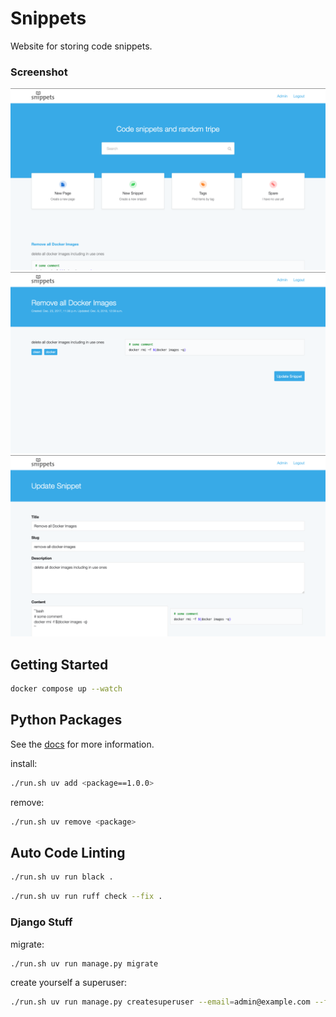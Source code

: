 # Snippets

Website for storing code snippets.

### Screenshot

![Screenshot](screenshot_1.png)
![Screenshot](screenshot_2.png)
![Screenshot](screenshot_3.png)

## Getting Started

```bash
docker compose up --watch
```

## Python Packages

See the [docs](https://docs.astral.sh/uv/) for more information.

install:
```bash
./run.sh uv add <package==1.0.0>
```

remove:
```bash
./run.sh uv remove <package>
```

## Auto Code Linting

```bash
./run.sh uv run black .
```

```bash
./run.sh uv run ruff check --fix .
```

### Django Stuff

migrate:
```bash
./run.sh uv run manage.py migrate
```

create yourself a superuser:
    
```bash
./run.sh uv run manage.py createsuperuser --email=admin@example.com --first_name=Admin --last_name=User
```

